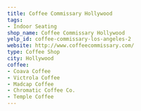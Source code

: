 ```yaml
---
title: Coffee Commissary Hollywood
tags:
- Indoor Seating
shop_name: Coffee Commissary Hollywood
yelp_id: coffee-commissary-los-angeles-2
website: http://www.coffeecommissary.com/
type: Coffee Shop
city: Hollywood
coffee:
- Coava Coffee
- Victrola Coffee
- Madcap Coffee
- Chromatic Coffee Co.
- Temple Coffee
---
```


